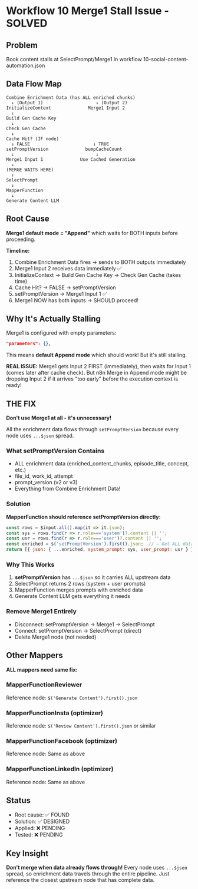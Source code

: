 # Workflow 10 Merge1 Stall Issue - SOLVED

## Problem
Book content stalls at SelectPrompt/Merge1 in workflow 10-social-content-automation.json

## Data Flow Map
```
Combine Enrichment Data (has ALL enriched chunks)
  ↓ (Output 1)                    ↓ (Output 2)
InitializeContext              Merge1 Input 2
  ↓
Build Gen Cache Key
  ↓
Check Gen Cache
  ↓
Cache Hit? (IF node)
  ↓ FALSE                        ↓ TRUE
setPromptVersion              bumpCacheCount
  ↓                               ↓
Merge1 Input 1              Use Cached Generation
  ↓
(MERGE WAITS HERE)
  ↓
SelectPrompt
  ↓
MapperFunction
  ↓
Generate Content LLM
```

## Root Cause
**Merge1 default mode = "Append"** which waits for BOTH inputs before proceeding.

**Timeline:**
1. Combine Enrichment Data fires → sends to BOTH outputs immediately
2. Merge1 Input 2 receives data immediately ✅
3. InitializeContext → Build Gen Cache Key → Check Gen Cache (takes time)
4. Cache Hit? → FALSE → setPromptVersion
5. setPromptVersion → Merge1 Input 1 ✅
6. Merge1 NOW has both inputs → SHOULD proceed!

## Why It's Actually Stalling

Merge1 is configured with empty parameters:
```json
"parameters": {},
```

This means **default Append mode** which should work! But it's still stalling.

**REAL ISSUE:** Merge1 gets Input 2 FIRST (immediately), then waits for Input 1 (comes later after cache check). But n8n Merge in Append mode might be dropping Input 2 if it arrives "too early" before the execution context is ready!

## THE FIX

**Don't use Merge1 at all - it's unnecessary!**

All the enrichment data flows through `setPromptVersion` because every node uses `...$json` spread.

### What setPromptVersion Contains
- ALL enrichment data (enriched_content_chunks, episode_title, concept, etc.)
- file_id, work_id, attempt
- prompt_version (v2 or v3)
- Everything from Combine Enrichment Data!

### Solution

**MapperFunction should reference setPromptVersion directly:**

```javascript
const rows = $input.all().map(it => it.json);
const sys = rows.find(r => r.role==='system')?.content || '';
const usr = rows.find(r => r.role==='user')?.content || '';
const enriched = $('setPromptVersion').first().json;  // ← Get ALL data
return [{ json: { ...enriched, system_prompt: sys, user_prompt: usr } }];
```

### Why This Works
1. **setPromptVersion** has `...$json` so it carries ALL upstream data
2. SelectPrompt returns 2 rows (system + user prompts)
3. MapperFunction merges prompts with enriched data
4. Generate Content LLM gets everything it needs

### Remove Merge1 Entirely
- Disconnect: setPromptVersion → Merge1 → SelectPrompt
- Connect: setPromptVersion → SelectPrompt (direct)
- Delete Merge1 node (not needed)

## Other Mappers

**ALL mappers need same fix:**

### MapperFunctionReviewer
Reference node: `$('Generate Content').first().json`

### MapperFunctionInsta (optimizer)
Reference node: `$('Review Content').first().json` or similar

### MapperFunctionFacebook (optimizer)
Reference node: Same as above

### MapperFunctionLinkedIn (optimizer)
Reference node: Same as above

## Status
- Root cause: ✅ FOUND
- Solution: ✅ DESIGNED
- Applied: ❌ PENDING
- Tested: ❌ PENDING

## Key Insight
**Don't merge when data already flows through!** Every node uses `...$json` spread, so enrichment data travels through the entire pipeline. Just reference the closest upstream node that has complete data.
